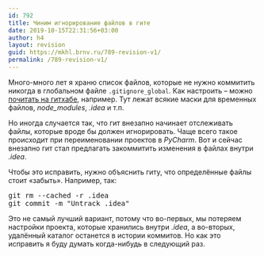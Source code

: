 ```yaml
---
id: 792
title: Чиним игнорирование файлов в гите
date: 2019-10-15T22:31:56+03:00
author: h4
layout: revision
guid: https://mkhl.brnv.ru/789-revision-v1/
permalink: /789-revision-v1/
---
```

Много-много лет я храню список файлов, которые не нужно коммитить никогда в глобальном файле `.gitignore_global`. Как настроить – можно [почитать на гитхабе](https://help.github.com/en/articles/ignoring-files), например. Тут лежат всякие маски для временных файлов, _node_modules_, _.idea_ и т.п.

Но иногда случается так, что гит внезапно начинает отслеживать файлы, которые вроде бы должен игнорировать. Чаще всего такое происходит при переименовании проектов в _PyCharm_. Вот и сейчас внезапно гит стал предлагать закоммитить изменения в файлах внутри _.idea_.

Чтобы это исправить, нужно объяснить гиту, что определённые файлы стоит «забыть». Например, так:

<pre class="wp-block-preformatted">git rm --cached -r .idea<br />git commit -m "Untrack .idea"</pre>

Это не самый лучший вариант, потому что во-первых, мы потеряем настройки проекта, которые хранились внутри _.idea_, а во-вторых, удалённый каталог останется в истории коммитов. Но как это исправить я буду думать когда-нибудь в следующий раз.